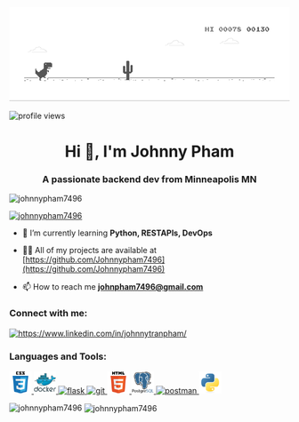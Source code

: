 
![image](https://github.com/Johnnypham7496/Dino/blob/main/dino.gif)
<p>
    <img src="![](https://komarev.com/ghpvc/?username=Johnnypham7496&style=flat-square&label=PROFILE+VIEWS)" alt="profile views">

<h1 align="center">Hi 👋, I'm Johnny Pham</h1>
<h3 align="center">A passionate backend dev from Minneapolis MN</h3>

<p align="left"> <img src="https://komarev.com/ghpvc/?username=johnnypham7496&label=Profile%20views&color=0e75b6&style=flat" alt="johnnypham7496" /> </p>

<p align="left"> <a href="https://github.com/ryo-ma/github-profile-trophy"><img src="https://github-profile-trophy.vercel.app/?username=johnnypham7496" alt="johnnypham7496" /></a> </p>

- 🌱 I’m currently learning **Python, RESTAPIs, DevOps**

- 👨‍💻 All of my projects are available at [https://github.com/Johnnypham7496](https://github.com/Johnnypham7496)

- 📫 How to reach me **johnpham7496@gmail.com**

<h3 align="left">Connect with me:</h3>
<p align="left">
<a href="https://linkedin.com/in/https://www.linkedin.com/in/johnnytranpham/" target="blank"><img align="center" src="https://raw.githubusercontent.com/rahuldkjain/github-profile-readme-generator/master/src/images/icons/Social/linked-in-alt.svg" alt="https://www.linkedin.com/in/johnnytranpham/" height="30" width="40" /></a>
</p>

<h3 align="left">Languages and Tools:</h3>
<p align="left"> <a href="https://www.w3schools.com/css/" target="_blank" rel="noreferrer"> <img src="https://raw.githubusercontent.com/devicons/devicon/master/icons/css3/css3-original-wordmark.svg" alt="css3" width="40" height="40"/> </a> <a href="https://www.docker.com/" target="_blank" rel="noreferrer"> <img src="https://raw.githubusercontent.com/devicons/devicon/master/icons/docker/docker-original-wordmark.svg" alt="docker" width="40" height="40"/> </a> <a href="https://flask.palletsprojects.com/" target="_blank" rel="noreferrer"> <img src="https://www.vectorlogo.zone/logos/pocoo_flask/pocoo_flask-icon.svg" alt="flask" width="40" height="40"/> </a> <a href="https://git-scm.com/" target="_blank" rel="noreferrer"> <img src="https://www.vectorlogo.zone/logos/git-scm/git-scm-icon.svg" alt="git" width="40" height="40"/> </a> <a href="https://www.w3.org/html/" target="_blank" rel="noreferrer"> <img src="https://raw.githubusercontent.com/devicons/devicon/master/icons/html5/html5-original-wordmark.svg" alt="html5" width="40" height="40"/> </a> <a href="https://www.postgresql.org" target="_blank" rel="noreferrer"> <img src="https://raw.githubusercontent.com/devicons/devicon/master/icons/postgresql/postgresql-original-wordmark.svg" alt="postgresql" width="40" height="40"/> </a> <a href="https://postman.com" target="_blank" rel="noreferrer"> <img src="https://www.vectorlogo.zone/logos/getpostman/getpostman-icon.svg" alt="postman" width="40" height="40"/> </a> <a href="https://www.python.org" target="_blank" rel="noreferrer"> <img src="https://raw.githubusercontent.com/devicons/devicon/master/icons/python/python-original.svg" alt="python" width="40" height="40"/> </a> </p>

<p><img align="left" src="https://github-readme-stats.vercel.app/api/top-langs?username=johnnypham7496&show_icons=true&locale=en&layout=compact" alt="johnnypham7496" /></p>

<p>&nbsp;<img align="center" src="https://github-readme-stats.vercel.app/api?username=johnnypham7496&show_icons=true&locale=en" alt="johnnypham7496" /></p>

</p>